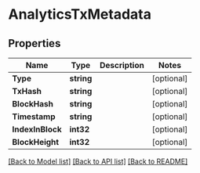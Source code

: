 # AnalyticsTxMetadata

## Properties
Name | Type | Description | Notes
------------ | ------------- | ------------- | -------------
**Type** | **string** |  | [optional] 
**TxHash** | **string** |  | [optional] 
**BlockHash** | **string** |  | [optional] 
**Timestamp** | **string** |  | [optional] 
**IndexInBlock** | **int32** |  | [optional] 
**BlockHeight** | **int32** |  | [optional] 

[[Back to Model list]](../README.md#documentation-for-models) [[Back to API list]](../README.md#documentation-for-api-endpoints) [[Back to README]](../README.md)



